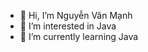 - 👋 Hi, I’m Nguyễn Văn Mạnh
- 👀 I’m interested in Java
- 🌱 I’m currently learning Java

<!---
PandacoderSE/PandacoderSE is a ✨ special ✨ repository because its `README.md` (this file) appears on your GitHub profile.
You can click the Preview link to take a look at your changes.
--->
